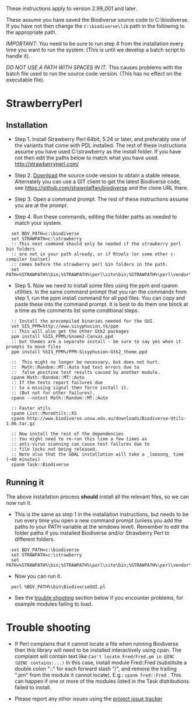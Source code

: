 These instructions apply to version 2.99_001 and later.

These assume you have saved the Biodiverse source code to C:\biodiverse.  If you have not then change the `C:\biodiverse\lib` path in the following to the appropriate path.

_IMPORTANT_:  You need to be sure to run step 4 from the installation every time you want to run the system.  (This is until we develop a batch script to handle it).

_DO NOT USE A PATH WITH SPACES IN IT_.  This causes problems with the batch file used to run the source code version.  (This has no effect on the executable file).


# StrawberryPerl #


## Installation ##


*  Step 1.  Install Strawberry Perl 64bit, 5.24 or later, and preferably one of the variants that come with PDL installed.  The rest of these instructions assume you have used C:\strawberry as the install folder.  If you have not then edit the paths below to match what you have used.  http://strawberryperl.com/

*  Step 2.  [Download](Downloads) the source code version to obtain a stable release.  Alternately you can use a GIT client to get the latest Biodiverse code, see https://github.com/shawnlaffan/biodiverse and the clone URL there.

*  Step 3.  Open a command prompt.  The rest of these instructions assume you are at the prompt.

*  Step 4.  Run these commands, editing the folder paths as needed to match your system.

```dos
  set BDV_PATH=c:\biodiverse
  set STRAWPATH=c:\strawberry
  :: This next command should only be needed if the strawberry perl bin folders 
  :: are not in your path already, or if Rtools (or some other c-compiler toolset) 
  :: comes before the strawberry perl bin folders in the path.
  set PATH=%STRAWPATH%\bin;%STRAWPATH%\perl\site\bin;%STRAWPATH%\perl\vendor\bin;%STRAWPATH%\perl\bin;%PATH%
```

*  Step 5.  Now we need to install some files using the ppm and cpanm utilities.  In the same command prompt that you ran the commands from step 1, run the ppm install command for all ppd files.  You can copy and paste these into the command prompt.  It is best to do them one block at a time as the comments list some conditional steps.  

```
  :: Install the precompiled binaries needed for the GUI.
  set SIS_PPM=http://www.sisyphusion.tk/ppm
  :: This will also get the other Gtk2 packages
  ppm install %SIS_PPM%/Gnome2-Canvas.ppd 
  :: but themes are a separate install - be sure to say yes when it prompts to move files
  ppm install %SIS_PPM%/PPM-Sisyphusion-Gtk2_theme.ppd

  ::  This might no longer be necessary, but does not hurt.  
  ::  Math::Random::MT::Auto had test errors due to 
  ::  false positive test results caused by another module.
  cpanm Math::Random::MT::Auto
  :: If the tests report failures due 
  :: to a missing signal then force install it.
  :: (But not for other failures).
  cpanm --notest Math::Random::MT::Auto

  :: Faster utils
  cpanm List::MoreUtils::XS
  cpanm http://www.biodiverse.unsw.edu.au/downloads/Biodiverse-Utils-1.06.tar.gz

  :: Now install the rest of the dependencies
  :: You might need to re-run this line a few times as 
  :: anti-virus scanning can cause test failures due to 
  :: file locks not being released.
  :: Note also that the GDAL installation will take a _loooong_ time (~40 minutes)
  cpanm Task::Biodiverse

```


## Running it ##

The above installation process **should** install all the relevant files, so we can now run it.

*  This is the same as step 1 in the installation instructions, but needs to be run every time you open a new command prompt (unless you add the paths to your PATH variable at the windows level).  Remember to edit the folder paths if you installed Biodiverse and/or Strawberry Perl to different folders.

```dos
  set BDV_PATH=c:\biodiverse
  set STRAWPATH=c:\strawberry
  set PATH=%STRAWPATH%\bin;%STRAWPATH%\perl\site\bin;%STRAWPATH%\perl\vendor\bin;%STRAWPATH%\perl\bin;%BDV_PATH%\bin;%PATH%
```

*  Now you can run it.

```dos
  perl %BDV_PATH%\bin\BiodiverseGUI.pl
```


  * See the [trouble shooting](#trouble-shooting) section below if you encounter problems, for example modules failing to load.


# Trouble shooting #

  * If Perl complains that it cannot locate a file when running Biodiverse then this library will need to be installed interactively using cpan. The complaint will contain text like `Can't locate Fred/Fred.pm in @INC (@INC contains:...)`  In this case, install module Fred::Fred (substitute a double colon "::" for each forward slash "/", and remove the trailing ".pm" from the module it cannot locate). E.g.: `cpanm Fred::Fred` . This can happen if one or more of the modules listed in the Task distributions failed to install.

  * Please report any other issues using the [project issue tracker](https://github.com/shawnlaffan/biodiverse/issues/)